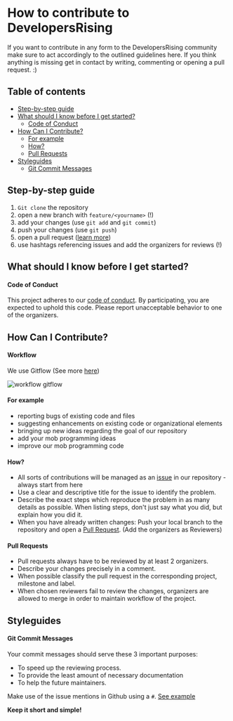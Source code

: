 # How to contribute to DevelopersRising

If you want to contribute in any form to the DevelopersRising community make sure to act accordingly to the outlined guidelines here. If you think anything is missing get in contact by writing, commenting or opening a pull request. :)

## Table of contents

  - [Step-by-step guide](#step-by-step-guide)
  - [What should I know before I get started?](#what-should-i-know-before-i-get-started)
      - [Code of Conduct](#code-of-conduct)
  - [How Can I Contribute?](#how-can-i-contribute)
      - [For example](#for-example)
      - [How?](#how)
      - [Pull Requests](#pull-requests)
  - [Styleguides](#styleguides)
      - [Git Commit Messages](#git-commit-messages)


## Step-by-step guide 

1. `Git clone` the repository 
1. open a new branch with `feature/<yourname>` (!)
1. add your changes  (use `git add` and `git commit`)
1. push your changes (use `git push`) 
1. open a pull request ([learn more]( http://makeapullrequest.com/ ))
1. use hashtags referencing issues and add the organizers for reviews (!)


## What should I know before I get started?

#### Code of Conduct

This project adheres to our [code of conduct](./CODE_OF_CONDUCT.md). By participating, you are expected to uphold this code. Please report unacceptable behavior to one of the organizers.

## How Can I Contribute?

#### Workflow 

We use Gitflow (See more [here](https://datasift.github.io/gitflow/IntroducingGitFlow.html))

![workflow gitflow](https://datasift.github.io/gitflow/GitFlowHotfixBranch.png)

#### For example
- reporting bugs of existing code and files
- suggesting enhancements on existing code or organizational elements
- bringing up new ideas regarding the goal of our repository
- add your mob programming ideas
- improve our mob programming code

#### How?
- All sorts of contributions will be managed as an [issue](https://github.com/DevelopersRising/DevelopersRising/issues) in our repository - always start from here
- Use a clear and descriptive title for the issue to identify the problem.
- Describe the exact steps which reproduce the problem in as many details as possible. When listing steps, don't just say what you did, but explain how you did it.
- When you have already written changes: Push your local branch to the repository and open a [Pull Request](http://makeapullrequest.com/). (Add the organizers as Reviewers)

#### Pull Requests
- Pull requests always have to be reviewed by at least 2 organizers.
- Describe your changes precisely in a comment.
- When possible classify the pull request in the corresponding project, milestone and label.
- When chosen reviewers fail to review the changes, organizers are allowed to merge in order to maintain workflow of the project.

## Styleguides

#### Git Commit Messages

Your commit messages should serve these 3 important purposes:

- To speed up the reviewing process.
- To provide the least amount of necessary documentation
- To help the future maintainers.

Make use of the issue mentions in Github using a `#`. 
[See example](https://github.com/blog/957-introducing-issue-mentions)

**Keep it short and simple!**
